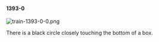 #### 1393-0
![train-1393-0-0.png](https://github.com/lil-lab/nlvr/raw/master/nlvr/train/images/52/train-1393-0-0.png "train-1393-0-0.png")

There is a black circle closely touching the bottom of a box.